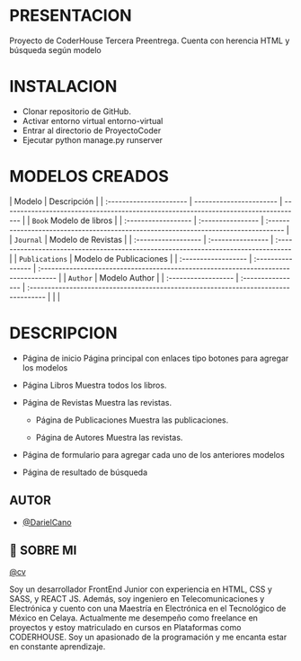 # PRESENTACION

Proyecto de CoderHouse Tercera Preentrega.
Cuenta con herencia HTML y búsqueda según modelo

# INSTALACION

- Clonar repositorio de GitHub.
- Activar entorno virtual entorno-virtual
- Entrar al directorio de ProyectoCoder
- Ejecutar python manage.py runserver

# MODELOS CREADOS

| Modelo                  | Descripción             |
| :---------------------- | ----------------------- | ----------------------------------------------------------------------------------- |
| `Book` Modelo de libros |
| :------------------     | :----------------       | :---------------------------------------------------------------------------------- |
| `Journal`               | Modelo de Revistas      |
| :------------------     | :----------------       | :---------------------------------------------------------------------------------- |
| `Publications`          | Modelo de Publicaciones |
| :------------------     | :----------------       | :---------------------------------------------------------------------------------- |
| `Author`                | Modelo Author           |
| :------------------     | :----------------       | :---------------------------------------------------------------------------------- |
|                         |

# DESCRIPCION

- Página de inicio
  Página principal con enlaces tipo botones para agregar los modelos

- Página Libros
  Muestra todos los libros.

- Página de Revistas
  Muestra las revistas.

  - Página de Publicaciones
    Muestra las publicaciones.

  - Página de Autores
    Muestra las revistas.

- Página de formulario para agregar cada uno de los anteriores modelos

- Página de resultado de búsqueda

## AUTOR

- [@DarielCano](https://www.github.com/DarieCano)

## 🚀 SOBRE MI

[@cv](https://drive.google.com/file/d/1tTkd27bLXFh6M9vCI3uco_lMszwkZcl6/view?usp=share_link)

Soy un desarrollador FrontEnd Junior con experiencia en HTML, CSS y SASS, y REACT JS. Además, soy ingeniero en Telecomunicaciones y Electrónica y cuento con una Maestría en Electrónica en el Tecnológico de México en Celaya. Actualmente me desempeño como freelance en proyectos y estoy matriculado en cursos en Plataformas como CODERHOUSE. Soy un apasionado de la programación y me encanta estar en constante aprendizaje.

